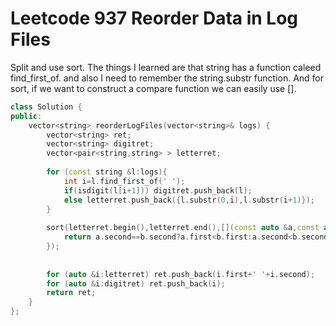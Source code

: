 # Leetcode 937 Reorder Data in Log Files

Split and use sort. The things I learned are that string has a function caleed find_first_of. and also I need to remember the string.substr function.
And for sort, if we want to construct a compare function we can easily use []. 

```cpp
class Solution {
public:
    vector<string> reorderLogFiles(vector<string>& logs) {
        vector<string> ret;
        vector<string> digitret;
        vector<pair<string,string> > letterret;
        
        for (const string &l:logs){
            int i=l.find_first_of(' ');
            if(isdigit(l[i+1])) digitret.push_back(l);
            else letterret.push_back({l.substr(0,i),l.substr(i+1)});
        }
        
        sort(letterret.begin(),letterret.end(),[](const auto &a,const auto &b){
            return a.second==b.second?a.first<b.first:a.second<b.second;
        });
        
        
        for (auto &i:letterret) ret.push_back(i.first+' '+i.second);
        for (auto &i:digitret) ret.push_back(i);
        return ret;
    }
};
```
